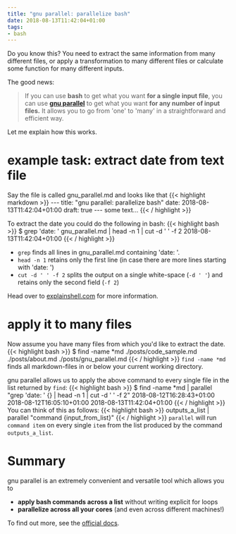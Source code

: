 ```yaml
---
title: "gnu parallel: parallelize bash"
date: 2018-08-13T11:42:04+01:00
tags:
- bash
---
```


Do you know this? You need to extract the same information from many different files, or apply a transformation to many different files or calculate some function for many different inputs.

The good news:

> If you can use **bash** to get what you want **for a single input file**, you can use [**gnu parallel**](https://www.gnu.org/software/parallel/) to get what you want **for any number of input files.** It allows you to go from 'one' to 'many' in a straightforward and efficient way.

Let me explain how this works.

# example task: extract date from text file
Say the file is called gnu_parallel.md and looks like that
{{< highlight markdown >}}
	---
	title: "gnu parallel: parallelize bash"
	date: 2018-08-13T11:42:04+01:00
	draft: true
	---
	some text...
{{< / highlight >}}

To extract the date you could do the following in bash:
{{< highlight bash >}}
	$ grep 'date: ' gnu_parallel.md | head -n 1 | cut -d ' ' -f 2 
	2018-08-13T11:42:04+01:00
{{< / highlight >}}

- `grep` finds all lines in gnu_parallel.md containing 'date: '.
- `head -n 1` retains only the first line (in case there are more lines starting with 'date: ')
- `cut -d ' ' -f 2` splits the output on a single white-space (`-d ' '`) and retains only the second field (`-f 2`)

Head over to [explainshell.com](https://explainshell.com/explain?cmd=grep+%27date%3A+%27+gnu_parallel.md+%7C+head+-n+1+%7C+cut+-d+%27+%27+-f+2+) for more information.

# apply it to many files
Now assume you have many files from which you'd like to extract the date.
{{< highlight bash >}}
$ find -name *md
./posts/code_sample.md
./posts/about.md
./posts/gnu_parallel.md
{{< / highlight >}}
`find -name *md` finds all markdown-files in or below your current working directory.

gnu parallel allows us to apply the above command to every single file in the list returned by `find`:
{{< highlight bash >}}
$ find -name *md | parallel "grep 'date: ' {} | head -n 1 | cut -d ' ' -f 2"
2018-08-12T16:28:43+01:00
2018-08-12T16:05:10+01:00
2018-08-13T11:42:04+01:00
{{< / highlight >}}
You can think of this as follows:
{{< highlight bash >}}
outputs_a_list | parallel "command {input_from_list}"
{{< / highlight >}}
`parallel` will run `command item` on every single `item` from the list produced by the command `outputs_a_list`.

# Summary
gnu parallel is an extremely convenient and versatile tool which allows you to

- **apply bash commands across a list** without writing explicit for loops
- **parallelize across all your cores** (and even across different machines!)

To find out more, see the [official docs](https://www.gnu.org/software/parallel/).
